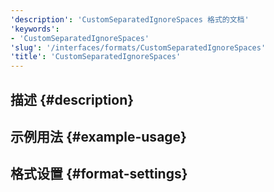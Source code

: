 ```yaml
---
'description': 'CustomSeparatedIgnoreSpaces 格式的文档'
'keywords':
- 'CustomSeparatedIgnoreSpaces'
'slug': '/interfaces/formats/CustomSeparatedIgnoreSpaces'
'title': 'CustomSeparatedIgnoreSpaces'
---
```


## 描述 {#description}

## 示例用法 {#example-usage}

## 格式设置 {#format-settings}

